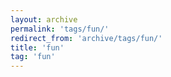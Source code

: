 ```yaml
---
layout: archive
permalink: 'tags/fun/'
redirect_from: 'archive/tags/fun/'
title: 'fun'
tag: 'fun'
---
```

